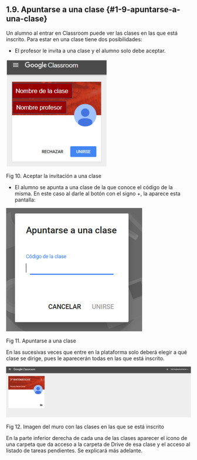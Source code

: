 ## 1.9\. Apuntarse a una clase {#1-9-apuntarse-a-una-clase}

Un alumno al entrar en Classroom puede ver las clases en las que está inscrito. Para estar en una clase tiene dos posibilidades:

*   El profesor le invita a una clase y el alumno solo debe aceptar.

![](images/image3.png)

Fig 10\. Aceptar la invitación a una clase

*   El alumno se apunta a una clase de la que conoce el código de la misma. En este caso al darle al botón con el signo +, la aparece esta pantalla:

![](images/image11.png)

Fig 11\. Apuntarse a una clase

En las sucesivas veces que entre en la plataforma solo deberá elegir a qué clase se dirige, pues le aparecerán todas en las que está inscrito.

![](images/image16.png)

Fig 12\. Imagen del muro con las clases en las que se está inscrito

En la parte inferior derecha de cada una de las clases aparecer el icono de una carpeta que da acceso a la carpeta de Drive de esa clase y el acceso al listado de tareas pendientes. Se explicará más adelante.